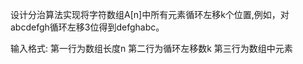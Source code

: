 设计分治算法实现将字符数组A[n]中所有元素循环左移k个位置,例如，对abcdefgh循环左移3位得到defghabc。

输入格式:
 第一行为数组长度n
 第二行为循环左移数k
 第三行为数组中元素
